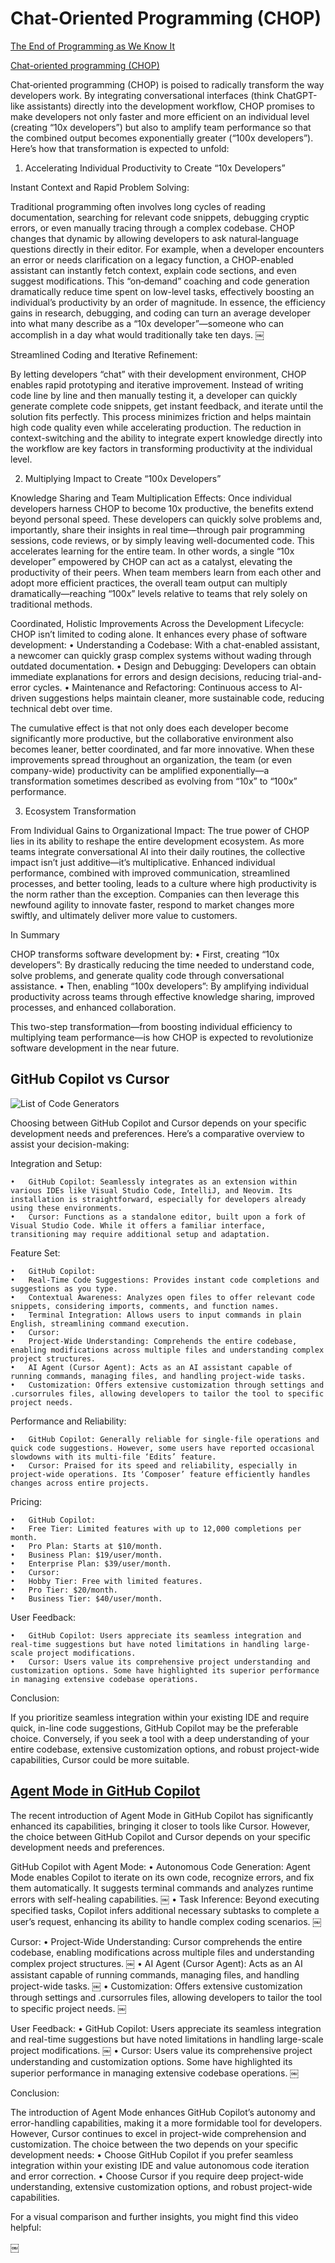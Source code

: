 # Chat-Oriented Programming (CHOP)

[The End of Programming as We Know It](https://www.oreilly.com/radar/the-end-of-programming-as-we-know-it/)

[Chat-oriented programming (CHOP)](https://sourcegraph.com/blog/chat-oriented-programming-in-action)


Chat‐oriented programming (CHOP) is poised to radically transform the way developers work. By integrating conversational interfaces (think ChatGPT-like assistants) directly into the development workflow, CHOP promises to make developers not only faster and more efficient on an individual level (creating “10x developers”) but also to amplify team performance so that the combined output becomes exponentially greater (“100x developers”). Here’s how that transformation is expected to unfold:

1. Accelerating Individual Productivity to Create “10x Developers”

Instant Context and Rapid Problem Solving:

Traditional programming often involves long cycles of reading documentation, searching for relevant code snippets, debugging cryptic errors, or even manually tracing through a complex codebase. CHOP changes that dynamic by allowing developers to ask natural‐language questions directly in their editor. For example, when a developer encounters an error or needs clarification on a legacy function, a CHOP-enabled assistant can instantly fetch context, explain code sections, and even suggest modifications. This “on‐demand” coaching and code generation dramatically reduce time spent on low-level tasks, effectively boosting an individual’s productivity by an order of magnitude. In essence, the efficiency gains in research, debugging, and coding can turn an average developer into what many describe as a “10x developer”—someone who can accomplish in a day what would traditionally take ten days.
￼

Streamlined Coding and Iterative Refinement:

By letting developers “chat” with their development environment, CHOP enables rapid prototyping and iterative improvement. Instead of writing code line by line and then manually testing it, a developer can quickly generate complete code snippets, get instant feedback, and iterate until the solution fits perfectly. This process minimizes friction and helps maintain high code quality even while accelerating production. The reduction in context-switching and the ability to integrate expert knowledge directly into the workflow are key factors in transforming productivity at the individual level.

2. Multiplying Impact to Create “100x Developers”

Knowledge Sharing and Team Multiplication Effects:
Once individual developers harness CHOP to become 10x productive, the benefits extend beyond personal speed. These developers can quickly solve problems and, importantly, share their insights in real time—through pair programming sessions, code reviews, or by simply leaving well-documented code. This accelerates learning for the entire team. In other words, a single “10x developer” empowered by CHOP can act as a catalyst, elevating the productivity of their peers. When team members learn from each other and adopt more efficient practices, the overall team output can multiply dramatically—reaching “100x” levels relative to teams that rely solely on traditional methods.

Coordinated, Holistic Improvements Across the Development Lifecycle:
CHOP isn’t limited to coding alone. It enhances every phase of software development:
	•	Understanding a Codebase: With a chat-enabled assistant, a newcomer can quickly grasp complex systems without wading through outdated documentation.
	•	Design and Debugging: Developers can obtain immediate explanations for errors and design decisions, reducing trial-and-error cycles.
	•	Maintenance and Refactoring: Continuous access to AI-driven suggestions helps maintain cleaner, more sustainable code, reducing technical debt over time.

The cumulative effect is that not only does each developer become significantly more productive, but the collaborative environment also becomes leaner, better coordinated, and far more innovative. When these improvements spread throughout an organization, the team (or even company-wide) productivity can be amplified exponentially—a transformation sometimes described as evolving from “10x” to “100x” performance.

3. Ecosystem Transformation

From Individual Gains to Organizational Impact:
The true power of CHOP lies in its ability to reshape the entire development ecosystem. As more teams integrate conversational AI into their daily routines, the collective impact isn’t just additive—it’s multiplicative. Enhanced individual performance, combined with improved communication, streamlined processes, and better tooling, leads to a culture where high productivity is the norm rather than the exception. Companies can then leverage this newfound agility to innovate faster, respond to market changes more swiftly, and ultimately deliver more value to customers.

In Summary

CHOP transforms software development by:
	•	First, creating “10x developers”: By drastically reducing the time needed to understand code, solve problems, and generate quality code through conversational assistance.
	•	Then, enabling “100x developers”: By amplifying individual productivity across teams through effective knowledge sharing, improved processes, and enhanced collaboration.

This two-step transformation—from boosting individual efficiency to multiplying team performance—is how CHOP is expected to revolutionize software development in the near future.

## GitHub Copilot vs Cursor

![List of Code Generators](list.jpeg)


Choosing between GitHub Copilot and Cursor depends on your specific development needs and preferences. Here’s a comparative overview to assist your decision-making:

Integration and Setup:

	•	GitHub Copilot: Seamlessly integrates as an extension within various IDEs like Visual Studio Code, IntelliJ, and Neovim. Its installation is straightforward, especially for developers already using these environments.
	•	Cursor: Functions as a standalone editor, built upon a fork of Visual Studio Code. While it offers a familiar interface, transitioning may require additional setup and adaptation.

Feature Set:

	•	GitHub Copilot:
	•	Real-Time Code Suggestions: Provides instant code completions and suggestions as you type.
	•	Contextual Awareness: Analyzes open files to offer relevant code snippets, considering imports, comments, and function names.
	•	Terminal Integration: Allows users to input commands in plain English, streamlining command execution.
	•	Cursor:
	•	Project-Wide Understanding: Comprehends the entire codebase, enabling modifications across multiple files and understanding complex project structures.
	•	AI Agent (Cursor Agent): Acts as an AI assistant capable of running commands, managing files, and handling project-wide tasks.
	•	Customization: Offers extensive customization through settings and .cursorrules files, allowing developers to tailor the tool to specific project needs.

Performance and Reliability:

	•	GitHub Copilot: Generally reliable for single-file operations and quick code suggestions. However, some users have reported occasional slowdowns with its multi-file ‘Edits’ feature.
	•	Cursor: Praised for its speed and reliability, especially in project-wide operations. Its ‘Composer’ feature efficiently handles changes across entire projects.

Pricing:

	•	GitHub Copilot:
	•	Free Tier: Limited features with up to 12,000 completions per month.
	•	Pro Plan: Starts at $10/month.
	•	Business Plan: $19/user/month.
	•	Enterprise Plan: $39/user/month.
	•	Cursor:
	•	Hobby Tier: Free with limited features.
	•	Pro Tier: $20/month.
	•	Business Tier: $40/user/month.

User Feedback:

	•	GitHub Copilot: Users appreciate its seamless integration and real-time suggestions but have noted limitations in handling large-scale project modifications.
	•	Cursor: Users value its comprehensive project understanding and customization options. Some have highlighted its superior performance in managing extensive codebase operations.

Conclusion:

If you prioritize seamless integration within your existing IDE and require quick, in-line code suggestions, GitHub Copilot may be the preferable choice. Conversely, if you seek a tool with a deep understanding of your entire codebase, extensive customization options, and robust project-wide capabilities, Cursor could be more suitable.

## [Agent Mode in GitHub Copilot](https://www.youtube.com/watch?v=zIejF3IGtWk)

The recent introduction of Agent Mode in GitHub Copilot has significantly enhanced its capabilities, bringing it closer to tools like Cursor. However, the choice between GitHub Copilot and Cursor depends on your specific development needs and preferences.

GitHub Copilot with Agent Mode:
	•	Autonomous Code Generation: Agent Mode enables Copilot to iterate on its own code, recognize errors, and fix them automatically. It suggests terminal commands and analyzes runtime errors with self-healing capabilities.  ￼
	•	Task Inference: Beyond executing specified tasks, Copilot infers additional necessary subtasks to complete a user’s request, enhancing its ability to handle complex coding scenarios.  ￼

Cursor:
	•	Project-Wide Understanding: Cursor comprehends the entire codebase, enabling modifications across multiple files and understanding complex project structures.  ￼
	•	AI Agent (Cursor Agent): Acts as an AI assistant capable of running commands, managing files, and handling project-wide tasks.  ￼
	•	Customization: Offers extensive customization through settings and .cursorrules files, allowing developers to tailor the tool to specific project needs.  ￼

User Feedback:
	•	GitHub Copilot: Users appreciate its seamless integration and real-time suggestions but have noted limitations in handling large-scale project modifications.  ￼
	•	Cursor: Users value its comprehensive project understanding and customization options. Some have highlighted its superior performance in managing extensive codebase operations.  ￼

Conclusion:

The introduction of Agent Mode enhances GitHub Copilot’s autonomy and error-handling capabilities, making it a more formidable tool for developers. However, Cursor continues to excel in project-wide comprehension and customization. The choice between the two depends on your specific development needs:
	•	Choose GitHub Copilot if you prefer seamless integration within your existing IDE and value autonomous code iteration and error correction.
	•	Choose Cursor if you require deep project-wide understanding, extensive customization options, and robust project-wide capabilities.

For a visual comparison and further insights, you might find this video helpful:


￼



